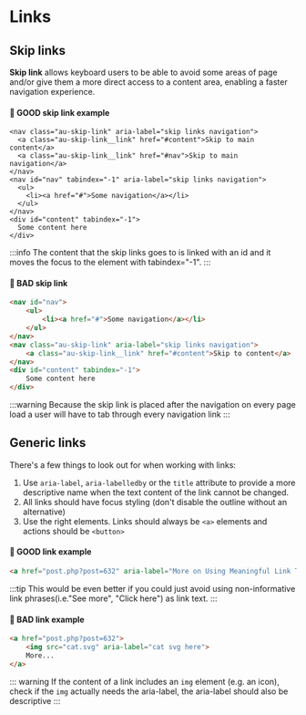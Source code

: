 # Links

## Skip links
**Skip link** allows keyboard users to be able to avoid some areas of page and/or give them a more direct access to a content area,
enabling a faster navigation experience.
#### :tada: GOOD skip link example
```html{2,3,5,10}
<nav class="au-skip-link" aria-label="skip links navigation">
  <a class="au-skip-link__link" href="#content">Skip to main content</a>
  <a class="au-skip-link__link" href="#nav">Skip to main navigation</a>
</nav>
<nav id="nav" tabindex="-1" aria-label="skip links navigation">
  <ul>
    <li><a href="#">Some navigation</a></li>
  </ul>
</nav>
<div id="content" tabindex="-1">
  Some content here
</div>
```
:::info
The content that the skip links goes to is linked with an id and it moves the focus to the element with tabindex="-1".
:::

#### :lady_beetle: BAD skip link
```html
<nav id="nav">
    <ul>
        <li><a href="#">Some navigation</a></li>
    </ul>
</nav>
<nav class="au-skip-link" aria-label="skip links navigation">
    <a class="au-skip-link__link" href="#content">Skip to content</a>
</nav>
<div id="content" tabindex="-1">
    Some content here
</div>
```
:::warning
Because the skip link is placed after the navigation on every page load a user will have to tab through every navigation link
:::

## Generic links

There's a few things to look out for when working with links:
1. Use `aria-label`, `aria-labelledby` or the `title` attribute to provide a more descriptive name when the text content of the link cannot be changed.
2. All links should have focus styling (don't disable the outline without an alternative)
3. Use the right elements. Links should always be `<a>` elements and actions should be `<button>`
#### :tada: GOOD link example
```html
<a href="post.php?post=632" aria-label="More on Using Meaningful Link Text">More...</a>
```
:::tip
This would be even better if you could just avoid using non-informative link phrases(i.e."See more", "Click here") as link text.
:::

#### :lady_beetle: BAD link example
```html
<a href="post.php?post=632">
    <img src="cat.svg" aria-label="cat svg here">
    More...
</a>
```
::: warning
If the content of a link includes an `img` element (e.g. an icon), check if the `img` actually needs the aria-label, the aria-label should also be descriptive
:::
